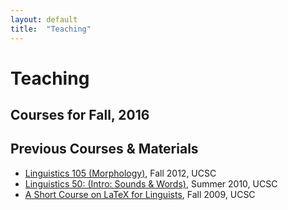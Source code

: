 ```yaml
---
layout: default
title:  "Teaching"
---
```


# Teaching

## Courses for Fall, 2016

## Previous Courses & Materials

* [Linguistics 105 (Morphology)](http://matthew-tucker.github.io/ling105f12/), Fall 2012, UCSC
* [Linguistics 50: (Intro: Sounds & Words)](/files/misc/ling50s11-syllabus.pdf), Summer 2010, UCSC
* [A Short Course on LaTeX for Linguists](https://github.com/matthew-tucker/LingLaTeXCourse), Fall 2009, UCSC